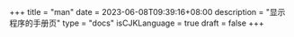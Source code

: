 +++
title = "man"
date = 2023-06-08T09:39:16+08:00
description = "显示程序的手册页"
type = "docs"
isCJKLanguage = true
draft = false
+++